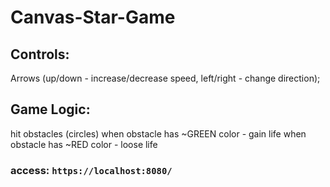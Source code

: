 # Canvas-Star-Game

## Controls: 
Arrows (up/down - increase/decrease speed, left/right - change direction);

## Game Logic: 
hit obstacles (circles)
when obstacle has ~GREEN color - gain life
when obstacle has ~RED color - loose life

### access: `https://localhost:8080/`